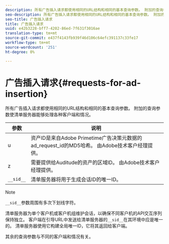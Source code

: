 ```yaml
---
description: 所有广告插入请求都使用相同的URL结构和相同的基本查询参数。 附加的查询参数使清单服务器能够处理各种客户端和情况。
seo-description: 所有广告插入请求都使用相同的URL结构和相同的基本查询参数。 附加的查询参数使清单服务器能够处理各种客户端和情况。
seo-title: 广告插入请求
title: 广告插入请求
uuid: e42b3228-bff7-4202-86ed-7f631f3016ae
translation-type: tm+mt
source-git-commit: e437f4143fb939f46d106c64efc391137c33fe17
workflow-type: tm+mt
source-wordcount: '251'
ht-degree: 0%

---
```



# 广告插入请求{#requests-for-ad-insertion}

所有广告插入请求都使用相同的URL结构和相同的基本查询参数。 附加的查询参数使清单服务器能够处理各种客户端和情况。

| 参数 | 说明 |
|--- |--- |
| u | 资产ID是来自Adobe Primetime广告决策元数据的ad_request_id的MD5哈希。 由Adobe技术客户经理提供。 |
| z | 需要提供给Auditude的资产的区域ID。 由Adobe技术客户经理提供。 |
| `__sid__` | 清单服务器将用于生成会话ID的唯一ID。 |

>[!NOTE]
>
>`__sid__`参数周围有多次下划线字符。

清单服务器为单个客户机或客户机组维护会话，以确保不同客户机的API交互序列保持独立。 客户端在引导URL中发送给清单服务器的`__sid__`在其环境中应是唯一的。 清单服务器使用它构建全局唯一ID，它将其返回给客户端。

其余的查询参数与不同的客户端和情况有关。